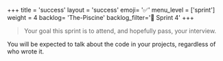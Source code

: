 +++
title = 'success'
layout = 'success'
emoji= '✅'
menu_level = ['sprint']
weight = 4
backlog= 'The-Piscine'
backlog_filter='📅 Sprint 4'
+++

> Your goal this sprint is to attend, and hopefully pass, your interview.

You will be expected to talk about the code in your projects, regardless of who wrote it.
